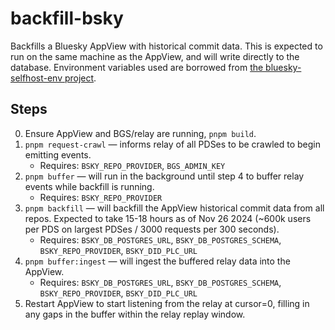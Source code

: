 # backfill-bsky

Backfills a Bluesky AppView with historical commit data. This is expected to run on the same machine as the AppView, and will write directly to the database. Environment variables used are borrowed from [the bluesky-selfhost-env project](https://github.com/itaru2622/bluesky-selfhost-env/blob/467f060ab935d143096a7292c627a221cfef29b5/docker-compose.yaml#L294).

## Steps

0. Ensure AppView and BGS/relay are running, `pnpm build`.
1. `pnpm request-crawl` — informs relay of all PDSes to be crawled to begin emitting events.
	- Requires: `BSKY_REPO_PROVIDER`, `BGS_ADMIN_KEY`
2. `pnpm buffer` — will run in the background until step 4 to buffer relay events while backfill is running.
	- Requires: `BSKY_REPO_PROVIDER`
3. `pnpm backfill` — will backfill the AppView historical commit data from all repos. Expected to take 15-18 hours as of Nov 26 2024 (~600k users per PDS on largest PDSes / 3000 requests per 300 seconds).
   - Requires: `BSKY_DB_POSTGRES_URL`, `BSKY_DB_POSTGRES_SCHEMA`, `BSKY_REPO_PROVIDER`, `BSKY_DID_PLC_URL`
4. `pnpm buffer:ingest` — will ingest the buffered relay data into the AppView.
	- Requires: `BSKY_DB_POSTGRES_URL`, `BSKY_DB_POSTGRES_SCHEMA`, `BSKY_REPO_PROVIDER`, `BSKY_DID_PLC_URL`
5. Restart AppView to start listening from the relay at cursor=0, filling in any gaps in the buffer within the relay replay window.
